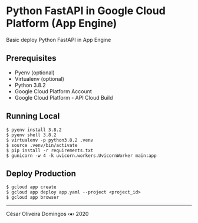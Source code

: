 # Python FastAPI in Google Cloud Platform (App Engine)
Basic deploy Python FastAPI in App Engine


## Prerequisites
* Pyenv (optional)
* Virtualenv (optional)
* Python 3.8.2
* Google Cloud Platform Account
* Google Cloud Platform - API Cloud Build


## Running Local
```
$ pyenv install 3.8.2
$ pyenv shell 3.8.2
$ virtualenv -p python3.8.2 .venv
$ source .venv/bin/activate
$ pip install -r requirements.txt
$ gunicorn -w 4 -k uvicorn.workers.UvicornWorker main:app
```

## Deploy Production
```
$ gcloud app create
$ gcloud app deploy app.yaml --project <project_id>
$ gcloud app browser
```


___
César Oliveira Domingos ‹♦› 2020